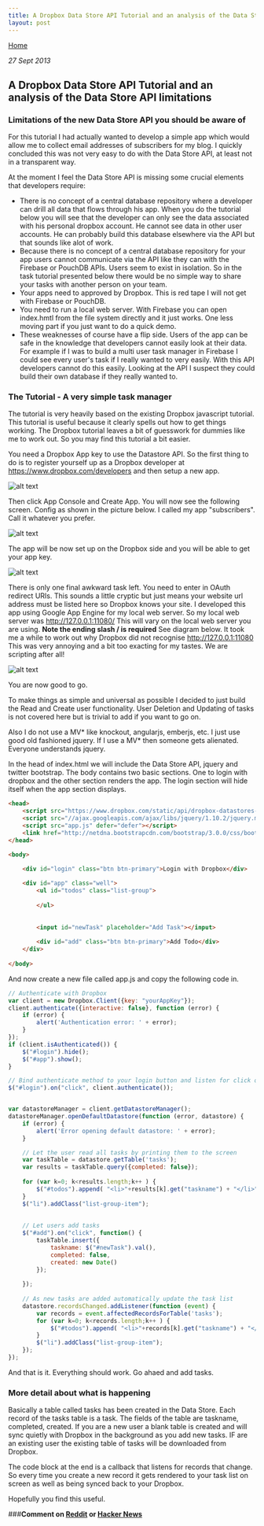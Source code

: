```yaml
---
title: A Dropbox Data Store API Tutorial and an analysis of the Data Store API limitations
layout: post
---
```

                                                                                                
[Home](http://nigelkelly.github.io)

*27 Sept 2013*
## A Dropbox Data Store API Tutorial and an analysis of the Data Store API limitations

### Limitations of the new Data Store API you should be aware of

For this tutorial I had actually wanted to develop a simple app which would allow me to collect email addresses of subscribers for my blog. I quickly concluded this was not very easy to do with the Data Store API, at least not in a transparent way. 

At the moment I feel the Data Store API is missing some crucial elements that developers require:

* There is no concept of a central database repository where a developer can drill all data that flows through his app. When you do the tutorial below you will see that the developer can only see the data associated with his personal dropbox account. He cannot see data in other user accounts. He can probably build this database elsewhere via the API but that sounds like alot of work.
* Because there is no concept of a central database repository for your app users cannot communicate via the API like they can with the Firebase or PouchDB APIs. Users seem to exist in isolation. So in the task tutorial presented below there would be no simple way to share your tasks with another person on your team.
* Your apps need to approved by Dropbox. This is red tape I will not get with Firebase or PouchDB.
* You need to run a local web server. With Firebase you can open index.hmtl from the file system directly and it just works. One less moving part if you just want to do a quick demo.
* These weaknesses of course have a flip side. Users of the app can be safe in the knowledge that developers cannot easily look at their data. For example if I was to build a multi user task manager in Firebase I could see every user's task if I really wanted to very easily. With this API developers cannot do this easily. Looking at the API I suspect they could build their own database if they really wanted to.

### The Tutorial - A very simple task manager

The tutorial is very heavily based on the existing Dropbox javascript tutorial. This tutorial is useful because it clearly spells out how to get things working. The Dropbox tutorial leaves a bit of guesswork for dummies like me to work out. So you may find this tutorial a bit easier.

You need a Dropbox App key to use the Datastore API. So the first thing to do is to register yourself up as a Dropbox developer at https://www.dropbox.com/developers and then setup a new app.

![alt text](images/dropbox/dropbox_dev_signup.png "Dropbox developer signup")

Then click App Console and Create App. You will now see the following screen. Config as shown in the picture below. I called my app "subscribers". Call it whatever you prefer.

![alt text](images/dropbox/dropbox_app_setup.png "Dropbox app setup")

The app will be now set up on the Dropbox side and you will be able to get your app key. 

![alt text](images/dropbox/datastores.png "Dropbox app key")

There is only one final awkward task left. You need to enter in OAuth redirect URIs. This sounds a little cryptic but just means your website url address must be listed here so Dropbox knows your site. I developed this app using Google App Engine for my local web server. So my local web server was http://127.0.0.1:11080/ This will vary on the local web server you are using. **Note the ending slash / is required** See diagram below. It took me a while to work out why Dropbox did not recognise http://127.0.0.1:11080 This was very annoying and a bit too exacting for my tastes. We are scripting after all!

![alt text](images/dropbox/dropbox.png "Dropbox app setup")

You are now good to go.

To make things as simple and universal as possible I decided to just build the Read and Create user functionality. User Deletion and Updating of tasks is not covered here but is trivial to add if you want to go on.

Also I do not use a MV* like knockout, angularjs, emberjs, etc. I just use good old fashioned jquery. If I use a MV* then someone gets alienated. Everyone understands jquery. 

In the head of index.html we will include the Data Store API, jquery and twitter bootstrap. The body contains two basic sections. One to login with dropbox and the other section renders the app. The login section will hide itself when the app section displays.


```html
<head>
	<script src="https://www.dropbox.com/static/api/dropbox-datastores-1.0-latest.js" type="text/javascript"></script>
	<script src="//ajax.googleapis.com/ajax/libs/jquery/1.10.2/jquery.min.js"></script>
	<script src="app.js" defer="defer"></script>
	<link href="http://netdna.bootstrapcdn.com/bootstrap/3.0.0/css/bootstrap.min.css" rel="stylesheet">
</head>

<body>

	<div id="login" class="btn btn-primary">Login with Dropbox</div>
	
	<div id="app" class="well">
		<ul id="todos" class="list-group">
	
		</ul>
	
	
		<input id="newTask" placeholder="Add Task"></input>
	
		<div id="add" class="btn btn-primary">Add Todo</div>	
	</div>
	
</body>
```

And now create a new file called app.js and copy the following code in.


```javascript
// Authenticate with Dropbox
var client = new Dropbox.Client({key: "yourAppKey"});
client.authenticate({interactive: false}, function (error) {
    if (error) {
        alert('Authentication error: ' + error);
    }
});
if (client.isAuthenticated()) {
	$("#login").hide();
	$("#app").show();
}

// Bind authenticate method to your login button and listen for click on button
$("#login").on("click", client.authenticate());


var datastoreManager = client.getDatastoreManager();
datastoreManager.openDefaultDatastore(function (error, datastore) {
    if (error) {
        alert('Error opening default datastore: ' + error);
    }

    // Let the user read all tasks by printing them to the screen
	var taskTable = datastore.getTable('tasks');
	var results = taskTable.query({completed: false});
	
	for (var k=0; k<results.length;k++ ) {
		$("#todos").append( "<li>"+results[k].get("taskname") + "</li>");
	}
	$("li").addClass("list-group-item");
	
	
	// Let users add tasks
	$("#add").on("click", function() {
		taskTable.insert({
		    taskname: $("#newTask").val(),
		    completed: false,
		    created: new Date()
		});
		
	});
	
	// As new tasks are added automatically update the task list
	datastore.recordsChanged.addListener(function (event) {
		var records = event.affectedRecordsForTable('tasks');
		for (var k=0; k<records.length;k++ ) {
			$("#todos").append( "<li>"+records[k].get("taskname") + "</li>");
		}
		$("li").addClass("list-group-item");	
	});		
});
```

And that is it. Everything should work. Go ahaed and add tasks.

### More detail about what is happening

Basically a table called tasks has been created in the Data Store. Each record of the tasks table is a task. The fields of the table are taskname, completed, created. If you are a new user a blank table is created and will sync quietly with Dropbox in the background as you add new tasks. IF are an existing user the existing table of tasks will be downloaded from Dropbox.

The code block at the end is a callback that listens for records that change. So every time you create a new record it gets rendered to your task list on screen as well as being synced back to your Dropbox.

Hopefully you find this useful.

###**Comment on [Reddit](http://www.reddit.com/r/javascript/comments/1lsb5q/the_dark_side_of_firebase_syncing_test_procedure/) or [Hacker News](https://news.ycombinator.com/item?id=6334385)**